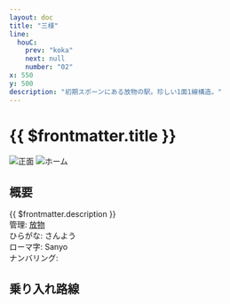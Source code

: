 ```yaml
---
layout: doc
title: "三様"
line:
  houC:
    prev: "koka"
    next: null
    number: "02"
x: 550
y: 500
description: "初期スポーンにある放物の駅。珍しい1面1線構造。"
---
```


# {{ $frontmatter.title }}
![正面](/img/station/sanyo/front.webp)
![ホーム](/img/station/sanyo/platform.webp)

## 概要
{{ $frontmatter.description }}  
管理: [放物](/company/houbutu)  
ひらがな: さんよう  
ローマ字: Sanyo  
ナンバリング: <Numberling />

## 乗り入れ路線
<LineInfo />

